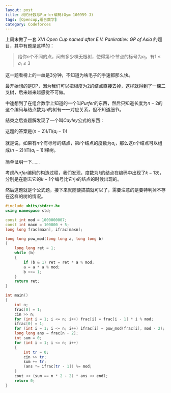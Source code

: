 ```yaml
---
layout: post
title: 树的计数与Purfer编码(Gym 100959 J)
tags: [Opencup,组合数学]
category: Codeforces
---
```


上周末做了一套 *XVI Open Cup named after E.V. Pankratiev. GP of Asia* 的题目，其中有题是这样的：

> 给你$n$个不同的点，问有多少棵无根树，使得第$i$个节点的标号为$a_i$，有$1\le a_i\le 3$

这一题看榜上的一血是3分钟，不知道为啥毛子的手速都那么快。

最开始想的是DP，因为我们可以把根度为2的结点直接去掉，这样就得到了一棵二叉树，后来越来越感觉不可做。

中途想到了在组合数学上知道的一个叫*Purfer*的东西，然后只知道长度为$n-2$的这个编码与结点数为$n$的树有一一对应关系，但不知道细节。

结束之后查题解发现了一个叫*Cayley*公式的东西：

这题的答案是$(n-2)!/\prod (a_i-1)!$

就是说，如果有$n$个有标号的结点，第$i$个结点的度数为$a_i$，那么这$n$个结点可以组成$(n-2)!/\prod(a_i-1)!$棵树。

简单证明一下……

考虑*Purfer*编码的构造过程，我们发现，度数为$k$的结点在编码中出现了$k-1$次，分别是在删去它的$k-1$个编号比它小的结点的时候出现的。

然后这题就是个公式题，接下来就随便搞搞就可以了，需要注意的是要特判掉不存在这样的树的情况。

```c++
#include <bits/stdc++.h>
using namespace std;

const int mod = 1000000007;
const int maxn = 100000 + 5;
long long frac[maxn], ifrac[maxn];

long long pow_mod(long long a, long long b)
{
	long long ret = 1;
	while (b)
	{
		if (b & 1) ret = ret * a % mod;
		a = a * a % mod;
		b >>= 1;
	}
	return ret;
}

int main()
{
	int n;
	frac[0] = 1;
	cin >> n;
	for (int i = 1; i <= n; i++) frac[i] = frac[i - 1] * i % mod;
	ifrac[0] = 1;
	for (int i = 1; i <= n; i++) ifrac[i] = pow_mod(frac[i], mod - 2);
	long long ans = frac[n - 2];
	int sum = 0;
	for (int i = 1; i <= n; i++)
	{
		int tr = 0;
		cin >> tr;
		sum += tr;
		(ans *= ifrac[tr - 1]) %= mod;
	}
	cout << (sum == n * 2 - 2) * ans << endl;
	return 0;
}
```
